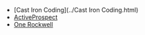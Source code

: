 -	[Cast Iron Coding](../Cast Iron Coding.html)
-	[ActiveProspect](../ActiveProspect.html)
-	[One Rockwell](../OneRockwell.html)